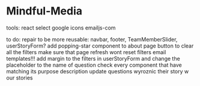 # Mindful-Media

tools:
react select
google icons
emailjs-com

to do:
repair to be more reusable: navbar, footer, TeamMemberSlider, userStoryForm?
add popping-star component to about page
button to clear all the filters
make sure that page refresh wont reset filters
email templates!!!
add margin to the filters in userStoryForm and change the placeholder to the name of question
check every component that have matching its purpose description
update questions
wyroznic their story w our stories
